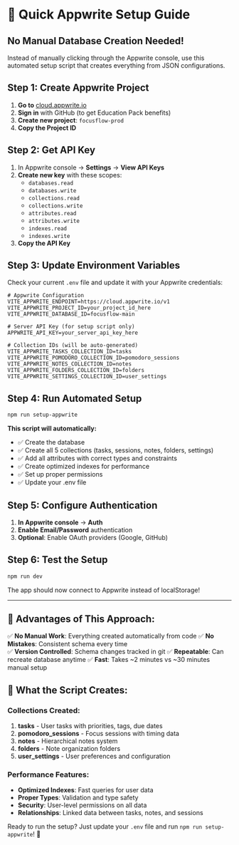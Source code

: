 # 🚀 Quick Appwrite Setup Guide

## **No Manual Database Creation Needed!** 

Instead of manually clicking through the Appwrite console, use this automated setup script that creates everything from JSON configurations.

## Step 1: Create Appwrite Project

1. **Go to** [cloud.appwrite.io](https://cloud.appwrite.io)
2. **Sign in** with GitHub (to get Education Pack benefits)
3. **Create new project**: `focusflow-prod`
4. **Copy the Project ID**

## Step 2: Get API Key

1. In Appwrite console → **Settings** → **View API Keys**
2. **Create new key** with these scopes:
   - `databases.read`
   - `databases.write` 
   - `collections.read`
   - `collections.write`
   - `attributes.read`
   - `attributes.write`
   - `indexes.read`
   - `indexes.write`
3. **Copy the API Key**

## Step 3: Update Environment Variables

Check your current `.env` file and update it with your Appwrite credentials:

```env
# Appwrite Configuration  
VITE_APPWRITE_ENDPOINT=https://cloud.appwrite.io/v1
VITE_APPWRITE_PROJECT_ID=your_project_id_here
VITE_APPWRITE_DATABASE_ID=focusflow-main

# Server API Key (for setup script only)
APPWRITE_API_KEY=your_server_api_key_here

# Collection IDs (will be auto-generated)
VITE_APPWRITE_TASKS_COLLECTION_ID=tasks
VITE_APPWRITE_POMODORO_COLLECTION_ID=pomodoro_sessions
VITE_APPWRITE_NOTES_COLLECTION_ID=notes
VITE_APPWRITE_FOLDERS_COLLECTION_ID=folders
VITE_APPWRITE_SETTINGS_COLLECTION_ID=user_settings
```

## Step 4: Run Automated Setup

```bash
npm run setup-appwrite
```

**This script will automatically:**
- ✅ Create the database
- ✅ Create all 5 collections (tasks, sessions, notes, folders, settings)
- ✅ Add all attributes with correct types and constraints  
- ✅ Create optimized indexes for performance
- ✅ Set up proper permissions
- ✅ Update your .env file

## Step 5: Configure Authentication

1. **In Appwrite console** → **Auth**
2. **Enable Email/Password** authentication
3. **Optional**: Enable OAuth providers (Google, GitHub)

## Step 6: Test the Setup

```bash
npm run dev
```

The app should now connect to Appwrite instead of localStorage!

---

## 🎯 **Advantages of This Approach:**

✅ **No Manual Work**: Everything created automatically from code
✅ **No Mistakes**: Consistent schema every time  
✅ **Version Controlled**: Schema changes tracked in git
✅ **Repeatable**: Can recreate database anytime
✅ **Fast**: Takes ~2 minutes vs ~30 minutes manual setup

## 🔧 **What the Script Creates:**

### Collections Created:
1. **tasks** - User tasks with priorities, tags, due dates
2. **pomodoro_sessions** - Focus sessions with timing data
3. **notes** - Hierarchical notes system
4. **folders** - Note organization folders
5. **user_settings** - User preferences and configuration

### Performance Features:
- **Optimized Indexes**: Fast queries for user data
- **Proper Types**: Validation and type safety
- **Security**: User-level permissions on all data
- **Relationships**: Linked data between tasks, notes, and sessions

Ready to run the setup? Just update your `.env` file and run `npm run setup-appwrite`! 🚀